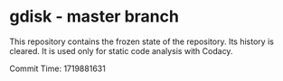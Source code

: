 # gdisk - master branch

This repository contains the frozen state of the repository.
Its history is cleared. It is used only for static code
analysis with Codacy.

Commit Time: 1719881631
